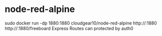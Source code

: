 # node-red-alpine
sudo docker run -dp 1880:1880 cloudgear10/node-red-alpine
http://<localhost>:1880
http://<localhost>:1880/freeboard
Express Routes can protected by auth0
